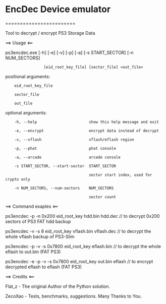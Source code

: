 # EncDec Device emulator
========================

Tool to decrypt / encrypt PS3 Storage Data

==> Usage <==

ps3encdec.exe [-h] [-e] [-v] [-p] [-a] [-s START_SECTOR] [-n NUM_SECTORS]

                     [eid_root_key_file] [sector_file] <out_file>

positional arguments:

		eid_root_key_file
		
		sector_file
		
		out_file

optional arguments:

		-h, --help           			 show this help message and exit
		
		-e, --encrypt        			 encrypt data instead of decrypt
		
		-v, --vflash         			 vflash/eflash region
		
		-p, --phat           			 phat console

		-a, --arcade         			 arcade console
		
		-s START_SECTOR, --start-sector	 START_SECTOR
		
										 sector start index, used for crypto only
										 
		-n NUM_SECTORS, --num-sectors	 NUM_SECTORS
		
										 sector count


==> Command exaples <==

ps3encdec -p -n 0x200 eid_root_key hdd.bin hdd.dec       // to decrypt 0x200 sectors of PS3 FAT hdd backup

ps3encdec -v -s 8 eid_root_key vflash.bin vflash.dec     // to decrypt the whole vflash backup of PS3-Slim

ps3encdec -p -v -s 0x7800 eid_root_key eflash.bin        // to decrypt the whole eflash to out.bin (FAT PS3)

ps3encdec -e -p -v -s 0x7800 eid_root_key out.bin eflash // to encrypt decrypted eflash to eflash (FAT PS3)

==> Credits <==

Flat_z - The original Author of the Python solution.

ZecoXao - Tests, benchmarks, suggestions. Many Thanks to You.